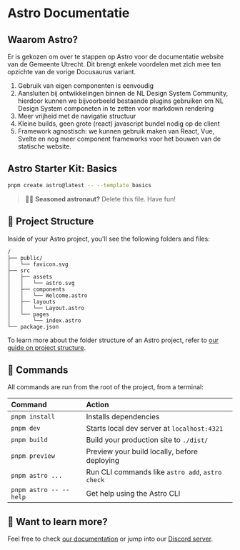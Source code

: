 # Astro Documentatie

## Waarom Astro?

Er is gekozen om over te stappen op Astro voor de documentatie website van de Gemeente Utrecht. Dit brengt enkele voordelen met zich mee ten opzichte van de vorige Docusaurus variant.

1. Gebruik van eigen componenten is eenvoudig
2. Aansluiten bij ontwikkelingen binnen de NL Design System Community, hierdoor kunnen we bijvoorbeeld bestaande plugins gebruiken om NL Design System componeten in te zetten voor markdown rendering
3. Meer vrijheid met de navigatie structuur
4. Kleine builds, geen grote (react) javascript bundel nodig op de client
5. Framework agnostisch: we kunnen gebruik maken van React, Vue, Svelte en nog meer component frameworks voor het bouwen van de statische website.

## Astro Starter Kit: Basics

```sh
pnpm create astro@latest -- --template basics
```

> 🧑‍🚀 **Seasoned astronaut?** Delete this file. Have fun!

## 🚀 Project Structure

Inside of your Astro project, you'll see the following folders and files:

```text
/
├── public/
│   └── favicon.svg
├── src
│   ├── assets
│   │   └── astro.svg
│   ├── components
│   │   └── Welcome.astro
│   ├── layouts
│   │   └── Layout.astro
│   └── pages
│       └── index.astro
└── package.json
```

To learn more about the folder structure of an Astro project, refer to [our guide on project structure](https://docs.astro.build/en/basics/project-structure/).

## 🧞 Commands

All commands are run from the root of the project, from a terminal:

| Command                | Action                                           |
| :--------------------- | :----------------------------------------------- |
| `pnpm install`         | Installs dependencies                            |
| `pnpm dev`             | Starts local dev server at `localhost:4321`      |
| `pnpm build`           | Build your production site to `./dist/`          |
| `pnpm preview`         | Preview your build locally, before deploying     |
| `pnpm astro ...`       | Run CLI commands like `astro add`, `astro check` |
| `pnpm astro -- --help` | Get help using the Astro CLI                     |

## 👀 Want to learn more?

Feel free to check [our documentation](https://docs.astro.build) or jump into our [Discord server](https://astro.build/chat).
